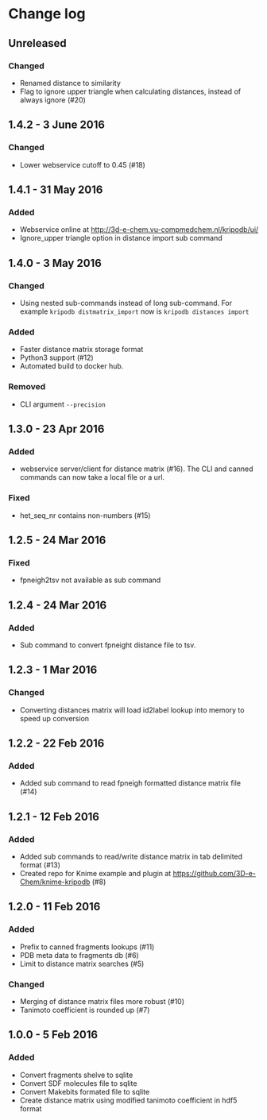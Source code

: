 # Change log

## Unreleased

### Changed

* Renamed distance to similarity
* Flag to ignore upper triangle when calculating distances, instead of always ignore (#20)

## 1.4.2 - 3 June 2016

### Changed

* Lower webservice cutoff to 0.45 (#18)

## 1.4.1 - 31 May 2016

### Added

* Webservice online at http://3d-e-chem.vu-compmedchem.nl/kripodb/ui/
* Ignore_upper triangle option in distance import sub command

## 1.4.0 - 3 May 2016

### Changed

* Using nested sub-commands instead of long sub-command. For example `kripodb distmatrix_import` now is `kripodb distances import`

### Added

* Faster distance matrix storage format
* Python3 support (#12)
* Automated build to docker hub.

### Removed

* CLI argument `--precision`

## 1.3.0 - 23 Apr 2016

### Added

* webservice server/client for distance matrix (#16). The CLI and canned commands can now take a local file or a url.

### Fixed

* het_seq_nr contains non-numbers (#15)

## 1.2.5 - 24 Mar 2016

### Fixed

* fpneigh2tsv not available as sub command

## 1.2.4 - 24 Mar 2016

### Added

* Sub command to convert fpneight distance file to tsv.

## 1.2.3 - 1 Mar 2016

### Changed

* Converting distances matrix will load id2label lookup into memory to speed up conversion

## 1.2.2 - 22 Feb 2016

### Added

- Added sub command to read fpneigh formatted distance matrix file (#14)

## 1.2.1 - 12 Feb 2016

### Added

- Added sub commands to read/write distance matrix in tab delimited format (#13)
- Created repo for Knime example and plugin at https://github.com/3D-e-Chem/knime-kripodb (#8)

## 1.2.0 - 11 Feb 2016

### Added

- Prefix to canned fragments lookups (#11)
- PDB meta data to fragments db (#6)
- Limit to distance matrix searches (#5)

### Changed

- Merging of distance matrix files more robust (#10)
- Tanimoto coefficient is rounded up (#7)

## 1.0.0 - 5 Feb 2016

### Added

- Convert fragments shelve to sqlite
- Convert SDF molecules file to sqlite
- Convert Makebits formated file to sqlite
- Create distance matrix using modified tanimoto coefficient in hdf5 format
